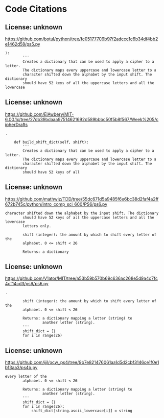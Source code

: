 # Code Citations

## License: unknown
https://github.com/botul/python/tree/fc05177709b97f2adccc1c6b34df4bb2e1462d58/ps5.py

```
):
        '''
        Creates a dictionary that can be used to apply a cipher to a letter.
        The dictionary maps every uppercase and lowercase letter to a
        character shifted down the alphabet by the input shift. The dictionary
        should have 52 keys of all the uppercase letters and all the lowercase
```


## License: unknown
https://github.com/ElAwbery/MIT-6.00.1x/tree/27db39bdaaa97514621692d589bbbc50f5b8f567/Week%205/cipherDrafts

```
.

    def build_shift_dict(self, shift):
        '''
        Creates a dictionary that can be used to apply a cipher to a letter.
        The dictionary maps every uppercase and lowercase letter to a
        character shifted down the alphabet by the input shift. The dictionary
        should have 52 keys of all
```


## License: unknown
https://github.com/mathwiz/TDD/tree/55dc671d5a9485f6e6bc38d2faf4a2ff672b745c/python/intro_comp_sci_600/PS6/ps6.py

```
character shifted down the alphabet by the input shift. The dictionary
        should have 52 keys of all the uppercase letters and all the lowercase
        letters only.        
        
        shift (integer): the amount by which to shift every letter of the 
        alphabet. 0 <= shift < 26

        Returns: a dictionary
```


## License: unknown
https://github.com/V1ator/MIT/tree/a53b59b570b69c636ac268e5d9a4c7fc4cf14cd3/ps6/ps6.py

```
.        
        
        shift (integer): the amount by which to shift every letter of the 
        alphabet. 0 <= shift < 26

        Returns: a dictionary mapping a letter (string) to 
                 another letter (string). 
        '''
        shift_dict = {}
        for i in range(26)
```


## License: unknown
https://github.com/ijil/ocw_ps4/tree/9b7e821476061aa1d5d2cbf3146ce1f0e1b13aa3/ps4b.py

```
every letter of the 
        alphabet. 0 <= shift < 26

        Returns: a dictionary mapping a letter (string) to 
                 another letter (string). 
        '''
        shift_dict = {}
        for i in range(26):
            shift_dict[string.ascii_lowercase[i]] = string
```

